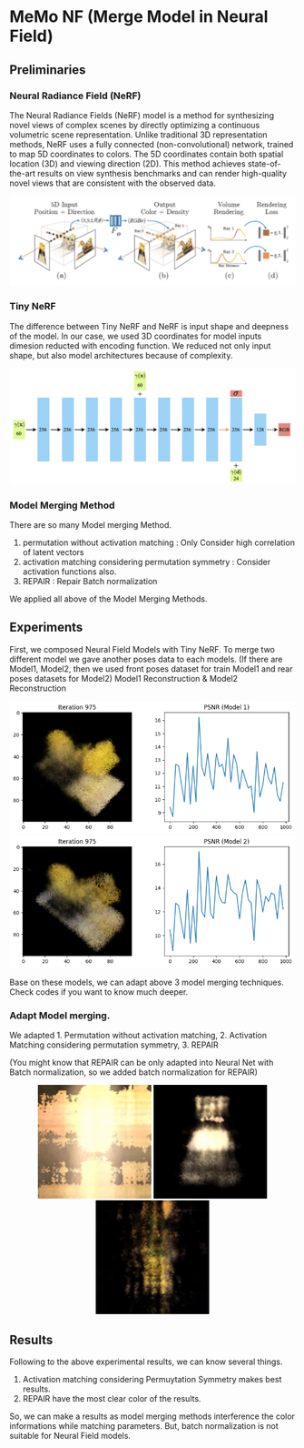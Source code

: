 # MeMo NF (Merge Model in Neural Field)

## Preliminaries
### Neural Radiance Field (NeRF)
The Neural Radiance Fields (NeRF) model is a method for synthesizing novel views of complex scenes by directly optimizing a continuous volumetric scene representation. Unlike traditional 3D representation methods, NeRF uses a fully connected (non-convolutional) network, trained to map 5D coordinates to colors. The 5D coordinates contain both spatial location (3D) and viewing direction (2D). This method achieves state-of-the-art results on view synthesis benchmarks and can render high-quality novel views that are consistent with the observed data.

<p align="center">
 <img src = "./image/nerf.png">
</p>

### Tiny NeRF
The difference between Tiny NeRF and NeRF is input shape and deepness of the model. In our case, we used 3D coordinates for model inputs dimesion reducted with encoding function. 
We reduced not only input shape, but also model architectures because of complexity. 

<p align="center">
 <img src = "./image/tinynerf_architecture.png">
</p>

### Model Merging Method
There are so many Model merging Method.
 1. permutation without activation matching : Only Consider high correlation of latent vectors
 2. activation matching considering permutation symmetry : Consider activation functions also.
 3. REPAIR : Repair Batch normalization

We applied all above of the Model Merging Methods.

## Experiments
First, we composed Neural Field Models with Tiny NeRF. 
To merge two different model we gave another poses data to each models.
(If there are Model1, Model2, then we used front poses dataset for train Model1 and rear poses datasets for Model2)
Model1 Reconstruction & Model2 Reconstruction

<p align="center">
 <img src = "./image/model1and2.png">
 <img src = "./image/model1and2_2.png">
</p>

Base on these models, we can adapt above 3 model merging techniques.
Check codes if you want to know much deeper.

### Adapt Model merging.
We adapted 1. Permutation without activation matching, 2. Activation Matching considering permutation symmetry, 3. REPAIR 

(You might know that REPAIR can be only adapted into Neural Net with Batch normalization, so we added batch normalization for REPAIR)
<p align="center">
 <img src = "./image/merge_2.gif" height = 200 width = 200 >
 <img src = "./image/merge_1.gif" height = 200 width = 200>
 <img src = "./image/merge_3.gif" height = 200 width = 200>
</p>

## Results
Following to the above experimental results, we can know several things.

1. Activation matching considering Permuytation Symmetry makes best results.
2. REPAIR have the most clear color of the results.

So, we can make a results as model merging methods interference the color informations while matching parameters. But, batch normalization is not suitable for Neural Field models. 

